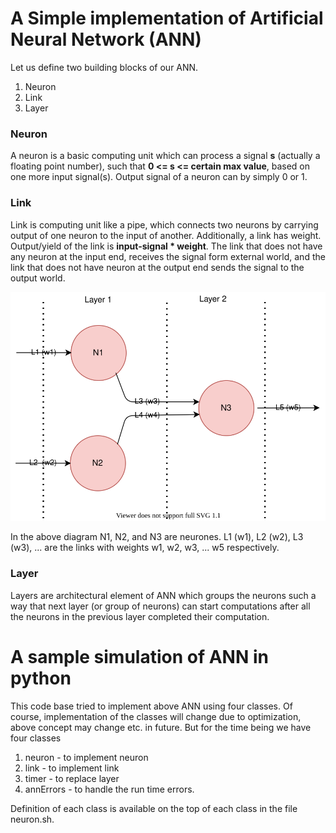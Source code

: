 # A Simple implementation of Artificial Neural Network (ANN)
Let us define two building blocks of our ANN. 
1.  Neuron
2.  Link
3.  Layer
### Neuron 
A neuron is a basic computing unit which can process a signal **s** (actually a floating point number), such that **0 <= s <= certain max value**, 
based on one more input signal(s). Output signal of a neuron can by simply 0 or 1.

### Link
Link is computing unit like a pipe, which connects two neurons by carrying output of one neuron to the input of another.
Additionally, a link has weight. Output/yield of the link is **input-signal * weight**. The link that does not have any neuron
at the input end, receives the signal form external world, and the link that does not have neuron at the output end sends
the signal to the output world.

![alt text](./images/ann.svg)

In the above diagram N1, N2, and N3 are neurones. L1 (w1), L2 (w2), L3 (w3), ... are the links with weights w1, w2, w3, ... w5 respectively.

### Layer
Layers are architectural element of ANN which groups the neurons such a way that next layer (or group of neurons) can start computations after all 
the neurons in the previous layer completed their computation.

# A sample simulation of ANN in python
This code base tried to implement above ANN using four classes. Of course, implementation of the classes will change due to optimization, above 
concept may change etc. in future. But for the time being we have four classes
1. neuron - to implement neuron
2. link - to implement link
3. timer - to replace layer
4. annErrors - to handle the run time errors.

Definition of each class is available on the top of each class in the file neuron.sh.

